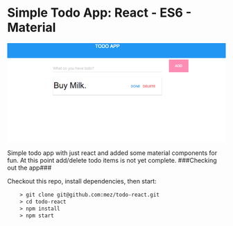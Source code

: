 # Simple Todo App: React - ES6 - Material

![Screenshot](./screenshot.png)

Simple todo app with just react and added some material components for fun.
At this point add/delete todo items is not yet complete.
###Checking out the app###

Checkout this repo, install dependencies, then start:

```
	> git clone git@github.com:mez/todo-react.git
	> cd todo-react
	> npm install
	> npm start
```

